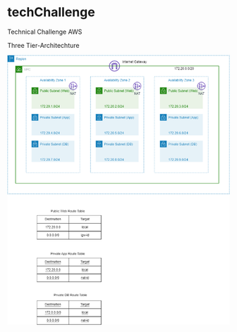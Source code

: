 # techChallenge
Technical Challenge AWS

Three Tier-Architechture

![Three Tier Architechture](Three_Tier.png)
